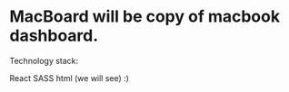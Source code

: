 # MacBoard will be copy of macbook dashboard.

Technology stack:

React
SASS
html
(we will see) :)

